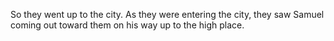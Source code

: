 So they went up to the city. As they were entering the city, they saw Samuel coming out toward them on his way up to the high place.
